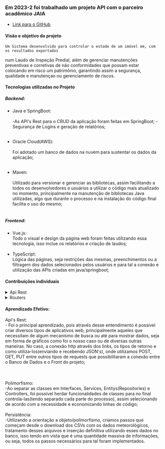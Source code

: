  <h3> Em 2023-2 foi trabalhado um projeto API com o parceiro acadêmico JAIA </h3> 
 
* [Link para o GitHub](https://github.com/Great-Pretender/GreatPretender-API)

<h4> Visão e objetivo do projeto </h4>

	Um Sistema desenvolvido para controlar o estado de um imóvel em, com os resultados exportados 
 num Laudo de Inspeção Predial, além de gerenciar manutenções preventivas e corretivas de não conformidades
 que possam estar colocando em risco um patrimônio, garantindo assim a segurança, qualidade e manutençao 
 ou gerenciamento de riscos.

<h4>Tecnologias utilizadas no Projeto</h4>

<h5>Backend: </h5>

- Java e SpringBoot:
  <br><br>
    -As API's Rest para o CRUD da aplicação foram feitas em SpringBoot;
	-Segurança de Logins e geração de relatórios;
  <br><br>
- Oracle Cloud(AWS): 
  <br><br>
    Foi adotado um banco de dados na nuvem para sustentar os dados da aplicação;
  <br><br>
  
- Maven: 
  <br>  
    Utilizado para versionar e gerenciar as bibliotecas, assim facilitando a todos os desenvolvedores e usuários a utilizar o
  código mais atualizado no momento, principalmente na manutenção de bibliotecas Java utilizadas, algo que durante o processo 
  e na instalação do código final facilita o uso do mesmo;
  <br><br>
  

<h5>Frontend: </h5>

- Vue.js: 
  <br>
    Todo o visual e design da página web foram feitas utilizando essa tecnologia, isso inclue os relatórios e criação de laudos;
  <br><br>
- TypeScript:
  <br>
    Lógica das páginas, seja restrições das mesmas, preenchimentos ou a filtragem dos dados selecionados pelos 
  usuários e para tal a conexão e utilização das APIs criadas em java/springboot;
  <br>



<h4>Contribuições individuais</h4>
  <details>
<summary>Api Rest </summary>
	
  <p><br>
  	- Usando spring boot, criei as api's a serem consumidas, tanto as de criação dos laudos e as de selecionar valores dos 
	clientes e seus laudos e já registrados;
	<br>
	Exemplo:

    * @RestController
@RequestMapping(value = "/setor")
public class SetorController {
     @Autowired
     private ISetorService service;

     @GetMapping
     public List<Setor> buscarTodosSetores() {
          return service.buscarTodosSetores();
     }

     @PostMapping
     public Setor novoSetor(@RequestBody Setor setor) {
          return service.novoSetor(setor);
     }

     @GetMapping(value = "/{setor}")
     public Setor buscarPorId(@PathVariable("setor") Long id) {
          return service.buscarPorId(id);
     }
   
}

    	Neste exemplo utilizei um método get e post para receber os dados vindos do frontend. Como o frontend envia os dados num formato 
	json porém o vue.js envia os seus objetos e atributos de acordo com o banco, assim como estão feitas as entidades no backend. 
		No caso do método get/setor/{setor} um objeto do tipo setor está sendo recebido pela api e se usa o parâmetro ID para a pesquisa
	presente no service utilizado(buscar o registro com o id em específico);
		Ja o método post /setor é utilizado para receber o objeto setor com os paramêtros inseridos no frontend com o intuito de criar um 
	novo registro de setor(criar um novo setor para a aplicação);
		O método get /setor seleciona todos os registros de setores;
  </p>
  </details>

  <details>
	<summary> Routers </summary>
  </details>
  
 <h4>Aprendizado Efetivo:</h4>

  <summary>Api's Rest:</summary>
  - Foi o principal aprendizado, pois através desse entendimento é possível criar diversos tipos de aplicativos
  web, principalmente aqueles que necessitam de algum mecanismo de busca ou até para mostrar dados, seja em forma de gráficos como foi o nosso
		caso ou de diversas outras maneiras.
    No caso, a conexão http através dos links, os tipos de retorno e como utiliza-los(enviando e recebendo JSON's), onde utilizamos POST, GET,
    PUT entre outros tipos de requests que possibilitaram a conexão entre o Banco de Dados e o Front do projeto;
<br>	<br>
<br><br>
 <summary>Polimorfismo:</summary>
	-Ao separar as classes em Interfaces, Services, Entitys(Repositories) e Controllers, foi possível herdar funcionalidades de classes para no final controla-las(tendo separado cada parte do processo), assim selecionando de acordo com a necessidade e economizando linhas de código;
<br><br>
<summary>Persistência:</summary>
	-Utilizando a orientação a objeto/polimorfismo, criamos passos que começam desde o download dos CSVs com os dados meteorológicos, tratamento desses arquivos e inserção definitiva utilizando esses dados no banco, isso tendo em vista que é uma quantidade massiva de informações, ou seja, todos os passos necessários para tal foram implementados.

  

  
